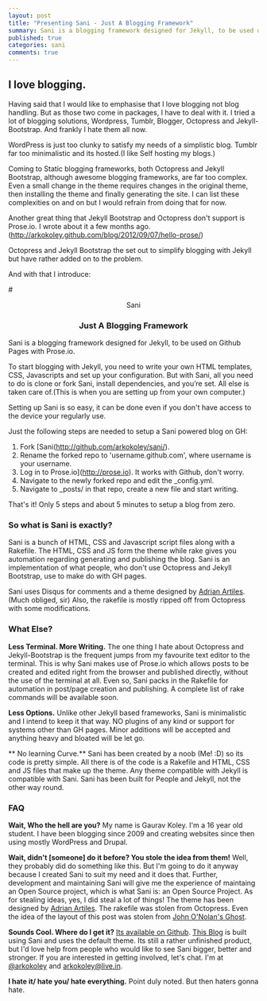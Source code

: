 ```yaml
---
layout: post
title: "Presenting Sani - Just A Blogging Framework"
summary: Sani is a blogging framework designed for Jekyll, to be used on Github Pages with Prose.io. 
published: true
categories: sani
comments: true
---
```


## I love blogging. 

Having said that I would like to emphasise that I love blogging not blog handling. But as those two come in packages, I have to deal with it. I tried a lot of blogging solutions, Wordpress, Tumblr, Blogger, Octopress and Jekyll-Bootstrap. And frankly I hate them all now.

WordPress is just too clunky to satisfy my needs of a simplistic blog. Tumblr far too minimalistic and its hosted.(I like Self hosting my blogs.) 

Coming to Static blogging frameworks, both Octopress and Jekyll Bootstrap, although awesome blogging frameworks, are far too complex. Even a small change in the theme requires changes in the original theme, then installing the theme and finally generating the site. I can list these complexities on and on but I would refrain from doing that for now.

Another great thing that Jekyll Bootstrap and Octopress don't support is Prose.io. I wrote about it a few months ago.(http://arkokoley.github.com/blog/2012/09/07/hello-prose/)

Octopress and Jekyll Bootstrap the set out to simplify blogging with Jekyll but have rather added on to the problem. 

And with that I introduce: 

#<center>Sani</center>
### <center>Just A Blogging Framework</center>

Sani is a blogging framework designed for Jekyll, to be used on Github Pages with Prose.io. 

To start blogging with Jekyll, you need to write your own HTML templates, CSS, Javascripts and set up your configuration. But with Sani, all you need to do is clone or fork Sani, install dependencies, and you’re set. All else is taken care of.(This is when you are setting up from your own computer.)

Setting up Sani is so easy, it can be done even if you don't have access to the device your regularly use.

Just the following steps are needed to setup a Sani powered blog on GH:

1. Fork [Sani(http://github.com/arkokoley/sani/).
2. Rename the forked repo to 'username.github.com', where username is your username.
3. Log in to Prose.io](http://prose.io). It works with Github, don't worry.
4. Navigate to the newly forked repo and edit the _config.yml.
5. Navigate to _posts/ in that repo, create a new file and start writing.

That's it! Only 5 steps and about 5 minutes to setup a blog from zero. 

### So what is Sani is exactly?

Sani is a bunch of HTML, CSS and Javascript script files along with a Rakefile. The HTML, CSS and JS form the theme while rake gives you automation regarding generating and publishing the blog. Sani is an implementation of what people, who don't use Octopress and Jekyll Bootstrap, use to make do with GH pages.

Sani uses Disqus for comments and a theme designed by [Adrian Artiles](http://adrianartiles.com/). (Much obliged, sir) Also, the rakefile is mostly ripped off from Octopress with some modifications.

### What Else?

**Less Terminal. More Writing.** 
The one thing I hate about Octopress and Jekyll-Bootstrap is the frequent jumps from my favourite text editor to the terminal. This is why Sani makes use of Prose.io which allows posts to be created and edited right from the browser and published directly, without the use of the terminal at all. Even so, Sani packs in the Rakefile for automation in post/page creation and publishing. A complete list of rake commands will be available soon.

**Less Options.**
Unlike other Jekyll based frameworks, Sani is minimalistic and I intend to keep it that way. NO plugins of any kind or support for systems other than GH pages. Minor additions will be accepted and anything heavy and bloated will be let go.

** No learning Curve.**
Sani has been created by a noob (Me! :D) so its code is pretty simple. All there is of the code is a Rakefile and HTML, CSS and JS files that make up the theme. Any theme compatible with Jekyll is compatible with Sani. Sani has been built for People and Jekyll, not the other way round.

### FAQ

**Wait, Who the hell are you?** My name is Gaurav Koley. I'm a 16 year old student. I have been blogging since 2009 and creating websites since then using mostly WordPress and Drupal.

**Wait, didn't [someone] do it before? You stole the idea from them!** Well, they probably did do something like this. But I'm going to do it anyway because I created Sani to suit my need and it does that. Further, development and maintaining Sani will give me the experience of maintaing an Open Source project, which is what Sani is: an Open Source Project. As for stealing ideas, yes, I did steal a lot of things! The theme has been designed by [Adrian Artiles](http://adrianartiles.com). The rakefile was stolen from Octopress. Even the idea of the layout of this post was stolen from [John O'Nolan's Ghost](http://john.onolan.org/ghost/).

**Sounds Cool. Where do I get it?** [Its available on Github](http://github.com/arkokoley/sani). [This Blog](http://arkokoley.github.com) is built using Sani and uses the default theme. Its still a rather unfinished product, but I'd love help from people who would like to see Sani bigger, better and stronger. If you are interested in getting involved, let's chat. I'm at [@arkokoley](http://twitter.com/arkokoley) and [arkokoley@live.in](mailto:arkokoley@live.in).

**I hate it/ hate you/ hate everything.** Point duly noted. But then haters gonna hate.
